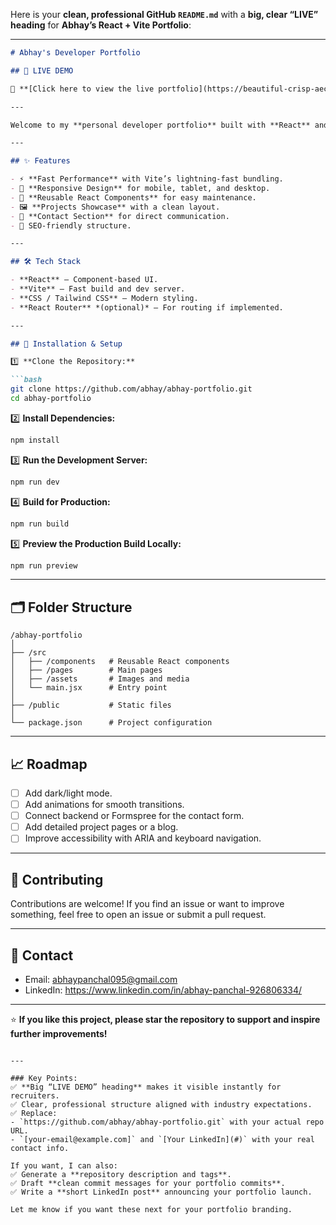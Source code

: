 
Here is your **clean, professional GitHub `README.md`** with a **big, clear “LIVE” heading** for **Abhay’s React + Vite Portfolio**:

---

````markdown
# Abhay's Developer Portfolio

## 🚀 LIVE DEMO

🔗 **[Click here to view the live portfolio](https://beautiful-crisp-aecedb.netlify.app/)**

---

Welcome to my **personal developer portfolio** built with **React** and **Vite**. This website showcases my projects, skills, and experiences in a clean, responsive, and fast-loading interface, making it easy for recruiters and collaborators to view my work.

---

## ✨ Features

- ⚡ **Fast Performance** with Vite’s lightning-fast bundling.
- 📱 **Responsive Design** for mobile, tablet, and desktop.
- 🧩 **Reusable React Components** for easy maintenance.
- 🖼️ **Projects Showcase** with a clean layout.
- 📨 **Contact Section** for direct communication.
- 🌿 SEO-friendly structure.

---

## 🛠️ Tech Stack

- **React** – Component-based UI.
- **Vite** – Fast build and dev server.
- **CSS / Tailwind CSS** – Modern styling.
- **React Router** *(optional)* – For routing if implemented.

---

## 🔧 Installation & Setup

1️⃣ **Clone the Repository:**

```bash
git clone https://github.com/abhay/abhay-portfolio.git
cd abhay-portfolio
````

2️⃣ **Install Dependencies:**

```bash
npm install
```

3️⃣ **Run the Development Server:**

```bash
npm run dev
```

4️⃣ **Build for Production:**

```bash
npm run build
```

5️⃣ **Preview the Production Build Locally:**

```bash
npm run preview
```

---

## 🗂️ Folder Structure

```plaintext
/abhay-portfolio
│
├── /src
│   ├── /components   # Reusable React components
│   ├── /pages        # Main pages
│   ├── /assets       # Images and media
│   └── main.jsx      # Entry point
│
├── /public           # Static files
│
└── package.json      # Project configuration
```

---

## 📈 Roadmap

* [ ] Add dark/light mode.
* [ ] Add animations for smooth transitions.
* [ ] Connect backend or Formspree for the contact form.
* [ ] Add detailed project pages or a blog.
* [ ] Improve accessibility with ARIA and keyboard navigation.

---

## 🤝 Contributing

Contributions are welcome!
If you find an issue or want to improve something, feel free to open an issue or submit a pull request.

---

## 📩 Contact

* Email: abhaypanchal095@gmail.com
* LinkedIn: https://www.linkedin.com/in/abhay-panchal-926806334/

---

⭐ **If you like this project, please star the repository to support and inspire further improvements!**

```

---

### Key Points:
✅ **Big “LIVE DEMO” heading** makes it visible instantly for recruiters.  
✅ Clear, professional structure aligned with industry expectations.  
✅ Replace:
- `https://github.com/abhay/abhay-portfolio.git` with your actual repo URL.
- `[your-email@example.com]` and `[Your LinkedIn](#)` with your real contact info.

If you want, I can also:
✅ Generate a **repository description and tags**.  
✅ Draft **clean commit messages for your portfolio commits**.  
✅ Write a **short LinkedIn post** announcing your portfolio launch.  

Let me know if you want these next for your portfolio branding.
```
